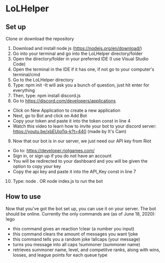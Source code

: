 # LoLHelper
## Set up
Clone or download the repository
1) Download and install node js (https://nodejs.org/en/download/)
2) Go into your terminal and go into the LoLHelper directory/folder
3) Open the directory/folder in your preferred IDE (I use Visual Studio Code)
4) Open the terminal in the IDE if it has one, if not go to your computer's terminal/cmd
5) Go to the LoLHelper directory
6) Type: npm init
  -It will ask you a bunch of question, just hit enter for everything
7) Then, type: npm install discord.js
8) Go to https://discord.com/developers/applications
  - Click on New Application to create a new application
  - Next, go to Bot and click on Add Bot
  - Copy your token and paste it into the token const in line 4
  - Watch this video to learn how to invite your bot to your discord server: https://youtu.be/xbEUioI1q-k?t=440 (made by It's Cam)
9) Now that our bot is in our server, we just need our API key from Riot
  - Go to: https://developer.riotgames.com/
  - Sign in, or sign up if you do not have an account
  - You will be redirected to your dashboard and you will be given the option to copy your key
  - Copy the api key and paste it into the API_Key const in line 7
10) Type: node . OR node index.js to run the bot
## How to use
Now that you've got the bot set up, you can use it on your server.
The bot should be online.
Currently the only commands are (as of June 18, 2020):
!ego 
  - this command gives an reaction
!clear (a number you input)
  - this command clears the amount of messages you want
!joke
  - this command tells you a random joke
!allcaps (your message)
  - turns you message into all caps
!summoner (summoner name)
  - retrieves summoner name, level, and competitve ranks, along with wins, losses, and league points for each queue type
